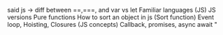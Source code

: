 said js -> diff between ==,===, and var vs let
Familiar languages (JS)
JS versions
Pure functions
How to sort an object in js (Sort function)
Event loop, Hoisting, Closures (JS concepts)
Callback, promises, async await "
